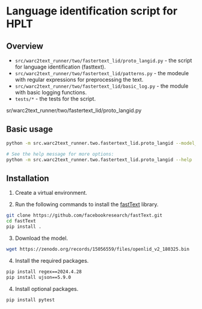 # Language identification script for HPLT

## Overview

* `src/warc2text_runner/two/fastertext_lid/proto_langid.py` - the script for language identification (fasttext).
* `src/warc2text_runner/two/fastertext_lid/patterns.py` - the modeule with regular expressions for preprocessing the text.
* `src/warc2text_runner/two/fastertext_lid/basic_log.py` - the module with basic logging functions.
* `tests/*` - the tests for the script.

sr/warc2text_runner/two/fastertext_lid/proto_langid.py

## Basic usage

```bash
python -m src.warc2text_runner.two.fastertext_lid.proto_langid --model_path $MODEL_PATH < $YOUR_FILE

# See the help message for more options:
python -m src.warc2text_runner.two.fastertext_lid.proto_langid --help

```

## Installation

1) Create a virtual environment.

2) Run the following commands to install the [fastText](https://github.com/facebookresearch/fastText?tab=readme-ov-file#building-fasttext-for-python) library.

```bash
git clone https://github.com/facebookresearch/fastText.git
cd fastText
pip install .
```

3) Download the model.
```bash
wget https://zenodo.org/records/15056559/files/openlid_v2_180325.bin 
```

4) Install the required packages.

```bash
pip install regex==2024.4.28
pip install ujson==5.9.0
```

4) Install optional packages.

```bash
pip install pytest
```
